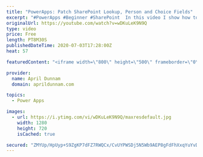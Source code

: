 ```yaml
---
title: "PowerApps: Patch SharePoint Lookup, Person and Choice Fields"
excerpt: "#PowerApps #Beginner #SharePoint  In this video I show how to work with and Patch complex SharePoint field types in Power Apps including: Lookups, Choice and Person Fields."
originalUrl: https://youtube.com/watch?v=wDKuLeK9N9Q
type: video
price: Free
length: PT8M30S
publishedDateTime: 2020-07-03T17:28:00Z
heat: 57

featuredContent: "<iframe width=\"800\" height=\"500\" frameborder=\"0\" src=\"https://www.youtube.com/embed/wDKuLeK9N9Q\" allow=\"accelerometer; autoplay; encrypted-media; gyroscope; picture-in-picture\" allowfullscreen></iframe>"

provider:
  name: April Dunnam
  domain: aprildunnam.com

topics:
  - Power Apps

images:
  - url: https://i.ytimg.com/vi/wDKuLeK9N9Q/maxresdefault.jpg
    width: 1280
    height: 720
    isCached: true

secured: "ZMYUp/HpUyp+S9ZgKP7dFZ7RWQCx/CvUYPWSDj5N5Wb9AEP8gFdFhXxqYuYvDgpeuhu53pUJFEf+1xO1h/0vI/k441VRk4pTjMtnWdmzEm+QB+pmh8RBzS9iX8Y/b7+SYE9DfsscLZ5pVNk9FGv/+5AqVbRaCRFwVo3c87UFOszxWf1jUT+v3gwQUYqLKeg1cQzoCR9RruEBQNfpXfB3QUsb24az2QHf26+7lNxE85HGVtbAiSF+MFhW1Vsc1Be1Y59abJFxLuHwtnP5+PdLXa4lT3+hD024iUAmMV4QM/F+fV3uoX59KiWmQQ8h/EmiSSG/07HgLdWAI+WHx729f64cikjx3fiUjmJnQgGYYUg8JOq4XCFoGE9VPA7i9TfuI3wpYRbdjQyw66hrPvgHIpGuD0kuhWGeAOD3Qd8jiPc=;ye05bInAGJlmDxu4Yz4uyw=="
---
```


